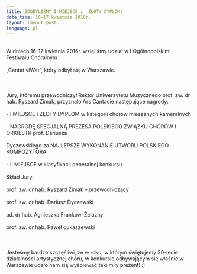 ```yaml
---
title: ZDOBYLIŚMY I MIEJSCE i  ZŁOTY DYPLOM!
date_time: 16-17 kwietnia 2016r.
layout: layout_post
language: pl
---
```

<br>
W dniach 16-17 kwietnia 2016r. wzięliśmy udział w I Ogólnopolskim Festiwalu Chóralnym
<br><br>
„Cantat viWat”, który odbył się w Warszawie.                                                                
<br><br><br><br>
Jury, któremu przewodniczył Rektor Uniwersytetu Muzycznego prof. zw. dr hab.  Ryszard Zimak, 
przyznało  Ars Cantacie następujące nagrody:
<br><br>
- I MIEJSCE i ZŁOTY DYPLOM w kategorii chórów mieszanych kameralnych
<br><br>
- NAGRODĘ SPECJALNĄ PREZESA POLSKIEGO ZWIĄZKU CHÓRÓW I ORKIESTR  prof. Dariusza    
<br><br>
Dyczewskiego za NAJLEPSZE WYKONANIE UTWORU POLSKIEGO KOMPOZYTORA
<br><br>
- II MIEJSCE  w klasyfikacji generalnej konkursu
<br><br>
Skład Jury:
<br><br>
prof. zw. dr hab. Ryszard Zimak – przewodniczący
<br><br>
prof. zw. dr hab. Dariusz Dyczewski
<br><br>
ad. dr hab.  Agnieszka Franków-Żelazny
<br><br>
prof. zw. dr hab. Paweł Łukaszewski
<br><br><br><br>
Jesteśmy bardzo szczęśliwi, że w roku, w którym świętujemy 30-lecie działalności artystycznej chóru, 
w konkursie odbywającym się właśnie w Warszawie udało nam się wyśpiewać taki miły prezent! :)
